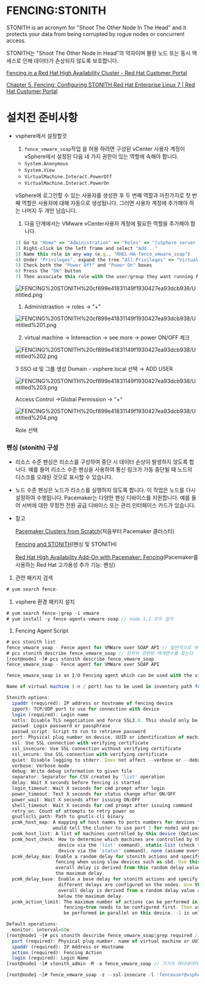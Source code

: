 # FENCING:STONITH

STONITH is an acronym for "Shoot The Other Node In The Head" and it protects your data from being corrupted by rogue nodes or concurrent access.

STONITH는 "Shoot The Other Node In Head"의 약자이며 불량 노드 또는 동시 액세스로 인해 데이터가 손상되지 않도록 보호합니다.

[Fencing in a Red Hat High Availability Cluster - Red Hat Customer Portal](https://access.redhat.com/solutions/15575)

[Chapter 5. Fencing: Configuring STONITH Red Hat Enterprise Linux 7 | Red Hat Customer Portal](https://access.redhat.com/documentation/en-us/red_hat_enterprise_linux/7/html/high_availability_add-on_reference/ch-fencing-HAAR)

# 설치전 준비사항

- vsphere에서 설정할것
    1. `fence_vmware_soap`작업 을 허용 하려면 구성된 vCenter 사용자 계정이 vSphere에서 설정된 다음 네 가지 권한이 있는 역할에 속해야 합니다.
    - `System.Anonymous`
    - `System.View`
    - `VirtualMachine.Interact.PowerOff`
    - `VirtualMachine.Interact.PowerOn`

    vSphere에 로그인할 수 있는 사용자를 생성한 후 두 번째 역할과 마찬가지로 첫 번째 역할은 사용자에 대해 자동으로 생성됩니다. 그러면 사용자 계정에 추가해야 하는 나머지 두 개만 남습니다.

    1. 다음 단계에서는 VMware vCenter사용자 계정에 필요한 역할을 추가해야 합니다.

    ```jsx
    1) Go to "Home" => "Administration" => "Roles" => "[vSphere server name]"
    2) Right-click in the left frame and select "Add..."
    3) Name this role in any way (e.g., "RHEL-HA fence_vmware_soap")
    4) Under "Privileges", expand the tree "All Privileges" => "Virtual machine" => "Interaction"
    5) Check both the "Power Off" and "Power On" boxes
    6) Press the "OK" button
    7) Then associate this role with the user/group they want running fence_vmware_soap.
    ```

    ![FENCING%20STONITH%20cf899e41831149f1930427ea93dcb938/Untitled.png](FENCING%20STONITH%20cf899e41831149f1930427ea93dcb938/Untitled.png)

    1. Administrastion → roles → "+"

    ![FENCING%20STONITH%20cf899e41831149f1930427ea93dcb938/Untitled%201.png](FENCING%20STONITH%20cf899e41831149f1930427ea93dcb938/Untitled%201.png)

    2. virtual machine → Intereaction → see more → power ON/OFF 체크 

    ![FENCING%20STONITH%20cf899e41831149f1930427ea93dcb938/Untitled%202.png](FENCING%20STONITH%20cf899e41831149f1930427ea93dcb938/Untitled%202.png)

    3 SSO id 및 그룹 생성 Domain - vsphere.local 선택 → ADD USER 

    ![FENCING%20STONITH%20cf899e41831149f1930427ea93dcb938/Untitled%203.png](FENCING%20STONITH%20cf899e41831149f1930427ea93dcb938/Untitled%203.png)

    Access Control →Global Permission → "+"

    ![FENCING%20STONITH%20cf899e41831149f1930427ea93dcb938/Untitled%204.png](FENCING%20STONITH%20cf899e41831149f1930427ea93dcb938/Untitled%204.png)

    Role 선택 

### 펜싱 (stonith) 구성

- 리소스 수준 펜싱은 리소스를 구성하여 중단 시 데이터 손상이 발생하지 않도록 합니다. 예를 들어 리소스 수준 펜싱을 사용하여 통신 링크가 가동 중단될 때 노드의 디스크를 오래된 것으로 표시할 수 있습니다.
- 노드 수준 펜싱은 노드가 리소스를 실행하지 않도록 합니다. 이 작업은 노드를 다시 설정하여 수행됩니다. Pacemaker는 다양한 펜싱 디바이스를 지원합니다. 예를 들어 서버에 대한 무정전 전원 공급 디바이스 또는 관리 인터페이스 카드가 있습니다.
- 참고

    [Pacemaker Clusters from Scratch](https://clusterlabs.org/pacemaker/doc/en-US/Pacemaker/1.1/html/Clusters_from_Scratch/index.html)(처음부터 Pacemaker 클러스터)

    [Fencing and STONITH](https://clusterlabs.org/doc/crm_fencing.html)(펜싱 및 STONITH)

    [Red Hat High Availability Add-On with Pacemaker: Fencing](https://access.redhat.com/documentation/Red_Hat_Enterprise_Linux/6/html/Configuring_the_Red_Hat_High_Availability_Add-On_with_Pacemaker/ch-fencing-HAAR.html)(Pacemaker를 사용하는 Red Hat 고가용성 추가 기능: 펜싱)

1. 관련 패키지 검색

```jsx
# yum search fence-
```

1. vsphere 환경 패키지 설치

```jsx
# yum search fence-|grep -i vmware
# yum install -y fence-agents-vmware-soap // node 1,2 모두 설치
```

1. Fencing Agent Script

```jsx
# pcs stonith list
fence_vmware_soap - Fence agent for VMWare over SOAP API // 일반적으로 하나만 설치되어있어야함
# pcs stonith describe fence_vmware_soap // 장치와 관련된 매개변수를 찾는다
[root@node1 ~]# pcs stonith describe fence_vmware_soap
fence_vmware_soap - Fence agent for VMWare over SOAP API

fence_vmware_soap is an I/O Fencing agent which can be used with the virtual machines managed by VMWare products that have SOAP API v4.1+.

Name of virtual machine (-n / port) has to be used in inventory path format (e.g. /datacenter/vm/Discovered virtual machine/myMachine). In the cases when name of yours VM is unique you can use it instead. Alternatively you can always use UUID to access virtual machine.

Stonith options:
  ipaddr (required): IP address or hostname of fencing device
  ipport: TCP/UDP port to use for connection with device
  login (required): Login name
  notls: Disable TLS negotiation and force SSL3.0. This should only be used for devices that do not support TLS1.0 and up.
  passwd: Login password or passphrase
  passwd_script: Script to run to retrieve password
  port: Physical plug number on device, UUID or identification of machine
  ssl: Use SSL connection with verifying certificate
  ssl_insecure: Use SSL connection without verifying certificate
  ssl_secure: Use SSL connection with verifying certificate
  quiet: Disable logging to stderr. Does not affect --verbose or --debug-file or logging to syslog.
  verbose: Verbose mode
  debug: Write debug information to given file
  separator: Separator for CSV created by 'list' operation
  delay: Wait X seconds before fencing is started
  login_timeout: Wait X seconds for cmd prompt after login
  power_timeout: Test X seconds for status change after ON/OFF
  power_wait: Wait X seconds after issuing ON/OFF
  shell_timeout: Wait X seconds for cmd prompt after issuing command
  retry_on: Count of attempts to retry power on
  gnutlscli_path: Path to gnutls-cli binary
  pcmk_host_map: A mapping of host names to ports numbers for devices that do not support host names. Eg. node1:1;node2:2,3
                 would tell the cluster to use port 1 for node1 and ports 2 and 3 for node2
  pcmk_host_list: A list of machines controlled by this device (Optional unless pcmk_host_check=static-list).
  pcmk_host_check: How to determine which machines are controlled by the device. Allowed values: dynamic-list (query the
                   device via the 'list' command), static-list (check the pcmk_host_list attribute), status (query the
                   device via the 'status' command), none (assume every device can fence every machine)
  pcmk_delay_max: Enable a random delay for stonith actions and specify the maximum of random delay. This prevents double
                  fencing when using slow devices such as sbd. Use this to enable a random delay for stonith actions. The
                  overall delay is derived from this random delay value adding a static delay so that the sum is kept below
                  the maximum delay.
  pcmk_delay_base: Enable a base delay for stonith actions and specify base delay value. This prevents double fencing when
                   different delays are configured on the nodes. Use this to enable a static delay for stonith actions. The
                   overall delay is derived from a random delay value adding this static delay so that the sum is kept
                   below the maximum delay.
  pcmk_action_limit: The maximum number of actions can be performed in parallel on this device Pengine property concurrent-
                     fencing=true needs to be configured first. Then use this to specify the maximum number of actions can
                     be performed in parallel on this device. -1 is unlimited.

Default operations:
  monitor: interval=60s
[root@node1 ~]# pcs stonith describe fence_vmware_soap|grep required // 필수 매개변수만 조회
  port (required): Physical plug number, name of virtual machine or UUID
  ipaddr (required): IP Address or Hostname
  action (required): Fencing Action
  login (required): Login Name
[root@node1 ~]# stonith_admin -M -a fence_vmware_soap // 기기의 매타데이터도 확인가능

[root@node1 ~]# fence_vmware_soap -z --ssl-insecure -l 'fenceuser@vsphere.local' -p '!Vbcjwps1!' -o list | grep Node
```
